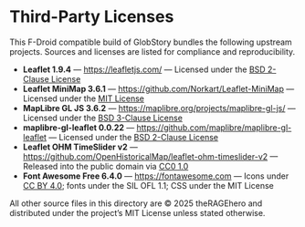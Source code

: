 # Third-Party Licenses

This F-Droid compatible build of GlobStory bundles the following upstream projects.
Sources and licenses are listed for compliance and reproducibility.

- **Leaflet 1.9.4** — https://leafletjs.com/ — Licensed under the [BSD 2-Clause License](app/src/main/assets/www/vendor/leaflet/LICENSE)
- **Leaflet MiniMap 3.6.1** — https://github.com/Norkart/Leaflet-MiniMap — Licensed under the [MIT License](app/src/main/assets/www/vendor/leaflet-minimap/LICENSE)
- **MapLibre GL JS 3.6.2** — https://maplibre.org/projects/maplibre-gl-js/ — Licensed under the [BSD 3-Clause License](app/src/main/assets/www/vendor/maplibre-gl/LICENSE)
- **maplibre-gl-leaflet 0.0.22** — https://github.com/maplibre/maplibre-gl-leaflet — Licensed under the [BSD 2-Clause License](app/src/main/assets/www/vendor/maplibre-gl-leaflet/LICENSE)
- **Leaflet OHM TimeSlider v2** — https://github.com/OpenHistoricalMap/leaflet-ohm-timeslider-v2 — Released into the public domain via [CC0 1.0](app/src/main/assets/www/vendor/leaflet-ohm-timeslider/CC0-LICENSE.txt)
- **Font Awesome Free 6.4.0** — https://fontawesome.com — Icons under [CC BY 4.0](app/src/main/assets/www/vendor/fontawesome/LICENSE.txt); fonts under the SIL OFL 1.1; CSS under the MIT License

All other source files in this directory are © 2025 theRAGEhero and distributed under the project’s MIT License unless stated otherwise.
